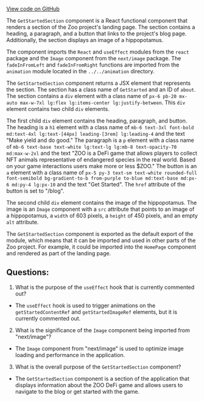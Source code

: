 [View code on GitHub](zoo-labs/zoo/blob/master/core/src/pages/home/GetStartedSection.tsx)

The `GetStartedSection` component is a React functional component that renders a section of the Zoo project's landing page. The section contains a heading, a paragraph, and a button that links to the project's blog page. Additionally, the section displays an image of a hippopotamus.

The component imports the `React` and `useEffect` modules from the `react` package and the `Image` component from the `next/image` package. The `fadeInFromLeft` and `fadeInFromRight` functions are imported from the `animation` module located in the `../../animation` directory.

The `GetStartedSection` component returns a JSX element that represents the section. The section has a class name of `GetStarted` and an ID of `about`. The section contains a `div` element with a class name of `px-6 pb-20 mx-auto max-w-7xl lg:flex lg:items-center lg:justify-between`. This `div` element contains two child `div` elements.

The first child `div` element contains the heading, paragraph, and button. The heading is a `h1` element with a class name of `mb-6 text-3xl font-bold md:text-4xl lg:text-[44px] leading-[3rem] lg:leading-4` and the text "Make yield and do good." The paragraph is a `p` element with a class name of `mb-6 text-base text-white lg:text-lg lg:mb-8 text-opacity-70 md:max-w-2xl` and the text "ZOO is a DeFi game that allows players to collect NFT animals representative of endangered species in the real world. Based on your game interactions users make more or less $ZOO." The button is an `a` element with a class name of `px-5 py-3 text-sm text-white rounded-full  font-semibold bg-gradient-to-b from-purple to-blue md:text-base md:px-6 md:py-4 lg:px-10` and the text "Get Started". The `href` attribute of the button is set to "/blog".

The second child `div` element contains the image of the hippopotamus. The image is an `Image` component with a `src` attribute that points to an image of a hippopotamus, a `width` of 603 pixels, a `height` of 450 pixels, and an empty `alt` attribute.

The `GetStartedSection` component is exported as the default export of the module, which means that it can be imported and used in other parts of the Zoo project. For example, it could be imported into the `HomePage` component and rendered as part of the landing page.
## Questions: 
 1. What is the purpose of the `useEffect` hook that is currently commented out?
- The `useEffect` hook is used to trigger animations on the `getStartedContentRef` and `getStartedImageRef` elements, but it is currently commented out.

2. What is the significance of the `Image` component being imported from "next/image"?
- The `Image` component from "next/image" is used to optimize image loading and performance in the application.

3. What is the overall purpose of the `GetStartedSection` component?
- The `GetStartedSection` component is a section of the application that displays information about the ZOO DeFi game and allows users to navigate to the blog or get started with the game.